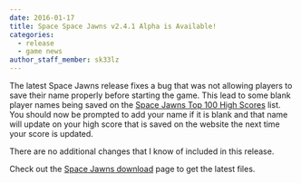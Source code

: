 ```yaml
---
date: 2016-01-17
title: Space Space Jawns v2.4.1 Alpha is Available!
categories:
  - release
  - game news
author_staff_member: sk33lz
---
```


The latest Space Jawns release fixes a bug that was not allowing players to save their name properly before starting the game. This lead to some blank player names being saved on the [Space Jawns Top 100 High Scores](/top-100) list. You should now be prompted to add your name if it is blank and that name will update on your high score that is saved on the website the next time your score is updated.

There are no additional changes that I know of included in this release.

Check out the [Space Jawns download](/download) page to get the latest files.
